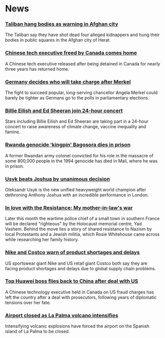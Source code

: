 # News
### [Taliban hang bodies as warning in Afghan city](https://www.bbc.com/news/world-asia-58691824)
The Taliban say they have shot dead four alleged kidnappers and hung their bodies in public squares in the Afghan city of Herat.
### [Chinese tech executive freed by Canada comes home](https://www.bbc.com/news/world-us-canada-58690974)
A Chinese tech executive released after being detained in Canada for nearly three years has returned home.
### [Germany decides who will take charge after Merkel](https://www.bbc.com/news/world-europe-58690645)
The fight to succeed popular, long-serving chancellor Angela Merkel could barely be tighter as Germans go to the polls in parliamentary elections.
### [Billie Eilish and Ed Sheeran join 24-hour concert](https://www.bbc.com/news/world-58694304)
Stars including Billie Eilish and Ed Sheeran are taking part in a 24-hour concert to raise awareness of climate change, vaccine inequality and famine.
### [Rwanda genocide 'kingpin' Bagosora dies in prison](https://www.bbc.com/news/world-africa-58695094)
A former Rwandan army colonel convicted for his role in the massacre of some 800,000 people in the 1994 genocide has died in Mali, where he was in prison.
### [Usyk beats Joshua by unanimous decision](https://www.bbc.com/sport/boxing/58678537)
Oleksandr Usyk is the new unified heavyweight world champion after dethroning Anthony Joshua with an incredible performance in London.
### [In love with the Resistance: My mother-in-law's war](https://www.bbc.com/news/stories-58677274)
Later this month the wartime police chief of a small town in southern France will be declared "righteous" by the Holocaust memorial centre, Yad Vashem. Behind the move lies a story of shared resistance to Nazism by local Protestants and a Jewish militia, which Rosie Whitehouse came across while researching her family history.
### [Nike and Costco warn of product shortages and delays](https://www.bbc.com/news/business-58685889)
US sportswear giant Nike and US retail giant Costco both say they are facing product shortages and delays due to global supply chain problems. 
### [Top Huawei boss flies back to China after deal with US](https://www.bbc.com/news/world-us-canada-58682998)
A Chinese technology executive held in Canada on US fraud charges has left the country after a deal with prosecutors, following years of diplomatic tensions over her fate.
### [Airport closed as La Palma volcano intensifies](https://www.bbc.com/news/world-europe-58683718)
Intensifying volcanic explosions have forced the airport on the Spanish island of La Palma to be closed.

